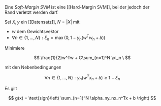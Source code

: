 Eine *Soft-Margin SVM* ist eine [[Hard-Margin SVM]], bei der jedoch der Rand verletzt werden darf.

Sei $X, y$ ein [[Datensatz]], $N = |X|$ mit
- $w$ dem Gewichtsvektor
- $\forall n \in \{ 1, \dots, N \} : \xi_n = \max(0, 1 - y_n(w^Tw_n + b))$

Minimiere

$$
	\frac{1}{2}w^Tw + C\sum_{n=1}^N \xi_n \
$$

mit den Nebenbedingungen

$$
	\forall n \in \{ 1, \dots, N \} : y_n(w^Tx_n + b) \ge 1 - \xi_n
$$

Es gilt

$$
	g(x) = \text{sign}\left( \sum_{n=1}^N \alpha_ny_nx_n^Tx + b \right)
$$
